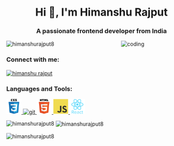 <h1 align="center">Hi 👋, I'm Himanshu Rajput</h1>
<h3 align="center">A passionate frontend developer from India</h3>
<img align="right" alt="coding" width="200" src="https://i.pinimg.com/originals/06/60/ef/0660efe82fa3da42ed56eef013171835.gif">

<p align="left"> <img src="https://komarev.com/ghpvc/?username=himanshurajput8&label=Profile%20views&color=0e75b6&style=flat" alt="himanshurajput8" /> </p>

<h3 align="left">Connect with me:</h3>
<p align="left">
<a href="https://linkedin.com/in/himanshu rajput" target="blank"><img align="center" src="https://raw.githubusercontent.com/rahuldkjain/github-profile-readme-generator/master/src/images/icons/Social/linked-in-alt.svg" alt="himanshu rajput" height="30" width="40" /></a>
</p>

<h3 align="left">Languages and Tools:</h3>
<p align="left"> <a href="https://www.w3schools.com/css/" target="_blank" rel="noreferrer"> <img src="https://raw.githubusercontent.com/devicons/devicon/master/icons/css3/css3-original-wordmark.svg" alt="css3" width="40" height="40"/> </a> <a href="https://git-scm.com/" target="_blank" rel="noreferrer"> <img src="https://www.vectorlogo.zone/logos/git-scm/git-scm-icon.svg" alt="git" width="40" height="40"/> </a> <a href="https://www.w3.org/html/" target="_blank" rel="noreferrer"> <img src="https://raw.githubusercontent.com/devicons/devicon/master/icons/html5/html5-original-wordmark.svg" alt="html5" width="40" height="40"/> </a> <a href="https://developer.mozilla.org/en-US/docs/Web/JavaScript" target="_blank" rel="noreferrer"> <img src="https://raw.githubusercontent.com/devicons/devicon/master/icons/javascript/javascript-original.svg" alt="javascript" width="40" height="40"/> </a> <a href="https://reactjs.org/" target="_blank" rel="noreferrer"> <img src="https://raw.githubusercontent.com/devicons/devicon/master/icons/react/react-original-wordmark.svg" alt="react" width="40" height="40"/> </a> </p>

<p><img align="left" src="https://github-readme-stats.vercel.app/api/top-langs?username=himanshurajput8&show_icons=true&locale=en&layout=compact" alt="himanshurajput8" /></p>

<p>&nbsp;<img align="center" src="https://github-readme-stats.vercel.app/api?username=himanshurajput8&show_icons=true&locale=en" alt="himanshurajput8" /></p>

<p><img align="center" src="https://github-readme-streak-stats.herokuapp.com/?user=himanshurajput8&" alt="himanshurajput8" /></p>
